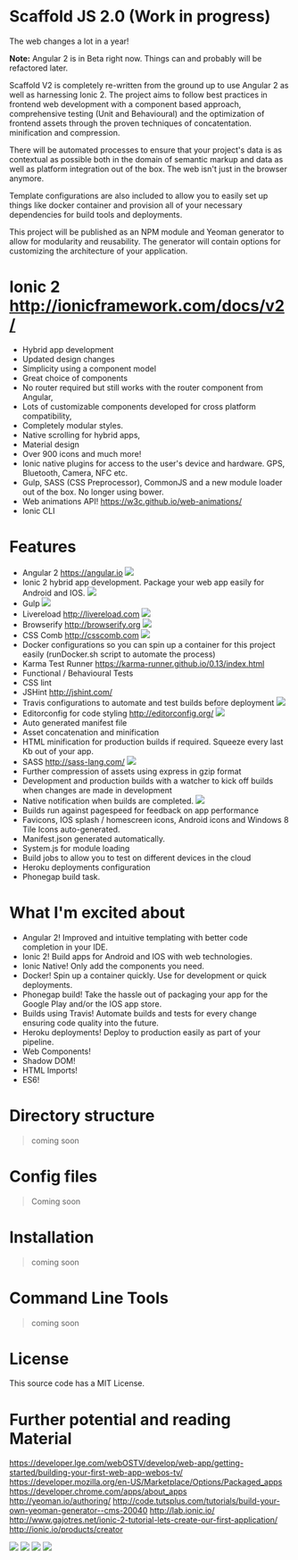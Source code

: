 # Scaffold JS 2.0 (Work in progress)

The web changes a lot in a year!

**Note:** Angular 2 is in Beta right now. Things can and probably will be refactored later.

Scaffold V2 is completely re-written from the ground up to use Angular 2 as well as harnessing Ionic 2.
The project aims to follow best practices in frontend web development with a component based approach, comprehensive testing (Unit and Behavioural) and the optimization of frontend assets through the proven techniques of concatentation. minification and compression.

There will be automated processes to ensure that your project's data is as contextual as possible both in the domain of semantic markup and data as well as platform integration out of the box. The web isn't just in the browser anymore.

Template configurations are also included to allow you to easily set up things like docker container and provision all of your necessary dependencies for build tools and deployments.

This project will be published as an NPM module and Yeoman generator to allow for modularity and reusability. The generator will contain options for customizing the architecture of your application.

# Ionic 2 http://ionicframework.com/docs/v2/

- Hybrid app development
- Updated design changes
- Simplicity using a component model
- Great choice of components
- No router required but still works with the router component from Angular,
- Lots of customizable components developed for cross platform compatibility,
- Completely modular styles.
- Native scrolling for hybrid apps,
- Material design
- Over 900 icons and much more!
- Ionic native plugins for access to the user's device and hardware. GPS, Bluetooth, Camera, NFC etc.
- Gulp, SASS (CSS Preprocessor), CommonJS and a new module loader out of the box. No longer using bower.
- Web animations API! https://w3c.github.io/web-animations/
- Ionic CLI


# Features

- Angular 2 https://angular.io ![](http://www.industrysalestax.com/images/green_checkmark_small.gif)
- Ionic 2 hybrid app development. Package your web app easily for Android and IOS. ![](http://www.industrysalestax.com/images/green_checkmark_small.gif)
- Gulp ![](http://www.industrysalestax.com/images/green_checkmark_small.gif)
- Livereload http://livereload.com ![](http://www.industrysalestax.com/images/green_checkmark_small.gif)
- Browserify http://browserify.org ![](http://www.industrysalestax.com/images/green_checkmark_small.gif)
- CSS Comb http://csscomb.com ![](http://www.industrysalestax.com/images/green_checkmark_small.gif)
- Docker configurations so you can spin up a container for this project easily (runDocker.sh script to automate the process)
- Karma Test Runner https://karma-runner.github.io/0.13/index.html
- Functional / Behavioural Tests
- CSS lint
- JSHint http://jshint.com/
- Travis configurations to automate and test builds before deployment ![](http://www.industrysalestax.com/images/green_checkmark_small.gif)
- Editorconfig for code styling http://editorconfig.org/ ![](http://www.industrysalestax.com/images/green_checkmark_small.gif)
- Auto generated manifest file
- Asset concatenation and minification
- HTML minification for production builds if required. Squeeze every last Kb out of your app.
- SASS http://sass-lang.com/ ![](http://www.industrysalestax.com/images/green_checkmark_small.gif)
- Further compression of assets using express in gzip format
- Development and production builds with a watcher to kick off builds when changes are made in development
- Native notification when builds are completed. ![](http://www.industrysalestax.com/images/green_checkmark_small.gif)
- Builds run against pagespeed for feedback on app performance
- Favicons, IOS splash / homescreen icons, Android icons and Windows 8 Tile Icons auto-generated.
- Manifest.json generated automatically.
- System.js for module loading
- Build jobs to allow you to test on different devices in the cloud
- Heroku deployments configuration
- Phonegap build task.

# What I'm excited about
- Angular 2! Improved and intuitive templating with better code completion in your IDE.
- Ionic 2! Build apps for Android and IOS with web technologies.
- Ionic Native! Only add the components you need.
- Docker! Spin up a container quickly. Use for development or quick deployments.
- Phonegap build! Take the hassle out of packaging your app for the Google Play and/or the IOS app store.
- Builds using Travis! Automate builds and tests for every change ensuring code quality into the future.
- Heroku deployments! Deploy to production easily as part of your pipeline.
- Web Components!
- Shadow DOM!
- HTML Imports!
- ES6!

# Directory structure

> coming soon

# Config files

> Coming soon

# Installation

> coming soon

# Command Line Tools

> coming soon

# License

This source code has a MIT License.

# Further potential and reading Material
https://developer.lge.com/webOSTV/develop/web-app/getting-started/building-your-first-web-app-webos-tv/
https://developer.mozilla.org/en-US/Marketplace/Options/Packaged_apps
https://developer.chrome.com/apps/about_apps
http://yeoman.io/authoring/
http://code.tutsplus.com/tutorials/build-your-own-yeoman-generator--cms-20040
http://lab.ionic.io/
http://www.gajotres.net/ionic-2-tutorial-lets-create-our-first-application/
http://ionic.io/products/creator

![](https://8604d17a51d354cba084d27f632b78fe46e70205.googledrive.com/host/0Bws_6WaNR1DWelh6X1hLcTlBR1E/ANGULAR%202.png)
![](http://ionicframework.com/img/ionic-logo-blue.svg)
![](https://raw.githubusercontent.com/micromata/generator-bootstrap-kickstart/master/yeoman.png)
![](https://www.npmjs.com/static/images/npm-logo.svg)

